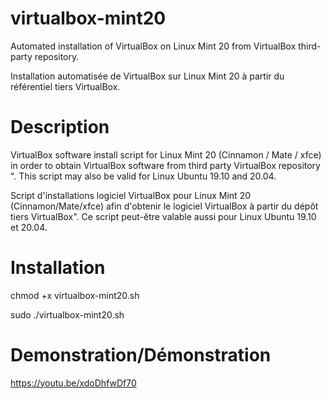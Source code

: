 # virtualbox-mint20
Automated installation of VirtualBox on Linux Mint 20 from VirtualBox third-party repository.

Installation automatisée de VirtualBox sur Linux Mint 20 à partir du référentiel tiers VirtualBox.

# Description
VirtualBox software install script for Linux Mint 20 (Cinnamon / Mate / xfce) in order to obtain VirtualBox software from third party VirtualBox repository ". This script may also be valid for Linux Ubuntu 19.10 and 20.04.

Script d'installations logiciel VirtualBox pour Linux Mint 20 (Cinnamon/Mate/xfce) afin d'obtenir le logiciel VirtualBox à partir du dépôt tiers VirtualBox". Ce script peut-être valable aussi pour Linux Ubuntu 19.10 et 20.04.


# Installation
chmod +x virtualbox-mint20.sh

sudo ./virtualbox-mint20.sh

# Demonstration/Démonstration

https://youtu.be/xdoDhfwDf70
